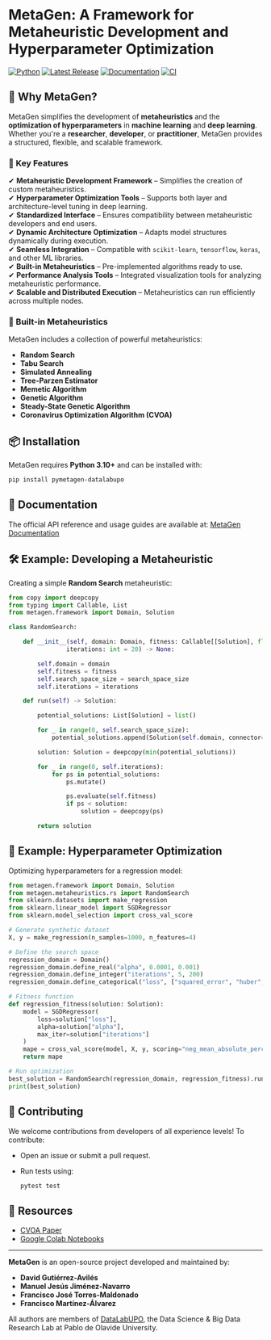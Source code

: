 # MetaGen: A Framework for Metaheuristic Development and Hyperparameter Optimization

[![Python](https://img.shields.io/badge/python->=3.12-orange)](https://pypi.org/project/pymetagen-datalabupo/) 
[![Latest Release](https://img.shields.io/github/v/release/DataLabUPO/MetaGen)](https://github.com/DataLabUPO/MetaGen/releases) 
[![Documentation](https://img.shields.io/badge/view-Documentation-blue)](https://pymetagen.readthedocs.io) 
[![CI](https://circleci.com/gh/DataLabUPO/MetaGen.svg?style=svg)](https://circleci.com/gh/DataLabUPO/MetaGen)

## 🚀 Why MetaGen?

MetaGen simplifies the development of **metaheuristics** and the **optimization of hyperparameters** in **machine learning** and **deep learning**. Whether you're a **researcher**, **developer**, or **practitioner**, MetaGen provides a structured, flexible, and scalable framework.

### 🔹 Key Features

✔ **Metaheuristic Development Framework** – Simplifies the creation of custom metaheuristics.  
✔ **Hyperparameter Optimization Tools** – Supports both layer and architecture-level tuning in deep learning.  
✔ **Standardized Interface** – Ensures compatibility between metaheuristic developers and end users.  
✔ **Dynamic Architecture Optimization** – Adapts model structures dynamically during execution.  
✔ **Seamless Integration** – Compatible with `scikit-learn`, `tensorflow`, `keras`, and other ML libraries.  
✔ **Built-in Metaheuristics** – Pre-implemented algorithms ready to use.  
✔ **Performance Analysis Tools** – Integrated visualization tools for analyzing metaheuristic performance.  
✔ **Scalable and Distributed Execution** – Metaheuristics can run efficiently across multiple nodes.  

### 📌 Built-in Metaheuristics

MetaGen includes a collection of powerful metaheuristics:

- **Random Search**
- **Tabu Search**
- **Simulated Annealing**
- **Tree-Parzen Estimator**
- **Memetic Algorithm**
- **Genetic Algorithm**
- **Steady-State Genetic Algorithm**
- **Coronavirus Optimization Algorithm (CVOA)**

## 📦 Installation

MetaGen requires **Python 3.10+** and can be installed with:

```bash
pip install pymetagen-datalabupo
```

## 📖 Documentation

The official API reference and usage guides are available at: [MetaGen Documentation](https://pymetagen.readthedocs.io)

## 🛠 Example: Developing a Metaheuristic

Creating a simple **Random Search** metaheuristic:

```python
from copy import deepcopy
from typing import Callable, List
from metagen.framework import Domain, Solution

class RandomSearch:

    def __init__(self, domain: Domain, fitness: Callable[[Solution], float], search_space_size: int = 30,
                iterations: int = 20) -> None:

        self.domain = domain
        self.fitness = fitness
        self.search_space_size = search_space_size
        self.iterations = iterations

    def run(self) -> Solution:

        potential_solutions: List[Solution] = list()

        for _ in range(0, self.search_space_size):
            potential_solutions.append(Solution(self.domain, connector=self.domain.get_connector()))

        solution: Solution = deepcopy(min(potential_solutions))

        for _ in range(0, self.iterations):
            for ps in potential_solutions:
                ps.mutate()

                ps.evaluate(self.fitness)
                if ps < solution:
                    solution = deepcopy(ps)

        return solution
```

## 🤖 Example: Hyperparameter Optimization

Optimizing hyperparameters for a regression model:

```python
from metagen.framework import Domain, Solution
from metagen.metaheuristics.rs import RandomSearch
from sklearn.datasets import make_regression
from sklearn.linear_model import SGDRegressor
from sklearn.model_selection import cross_val_score

# Generate synthetic dataset
X, y = make_regression(n_samples=1000, n_features=4)

# Define the search space
regression_domain = Domain()
regression_domain.define_real("alpha", 0.0001, 0.001)
regression_domain.define_integer("iterations", 5, 200)
regression_domain.define_categorical("loss", ["squared_error", "huber", "epsilon_insensitive"])

# Fitness function
def regression_fitness(solution: Solution):
    model = SGDRegressor(
        loss=solution["loss"],
        alpha=solution["alpha"],
        max_iter=solution["iterations"]
    )
    mape = cross_val_score(model, X, y, scoring="neg_mean_absolute_percentage_error").mean() * -1
    return mape

# Run optimization
best_solution = RandomSearch(regression_domain, regression_fitness).run()
print(best_solution)
```

## 🤝 Contributing

We welcome contributions from developers of all experience levels! To contribute:

- Open an issue or submit a pull request.
- Run tests using:

  ```sh
  pytest test
  ```

## 📌 Resources

- [CVOA Paper](https://www.liebertpub.com/doi/10.1089/big.2020.0051)
- [Google Colab Notebooks](https://colab.research.google.com/github/DataLabUPO/MetaGen)

---

**MetaGen** is an open-source project developed and maintained by:

- **David Gutiérrez-Avilés**  
- **Manuel Jesús Jiménez-Navarro**  
- **Francisco José Torres-Maldonado**  
- **Francisco Martínez-Álvarez**  

All authors are members of [DataLabUPO](https://github.com/Data-Science-Big-Data-Research-Lab), the Data Science & Big Data Research Lab at Pablo de Olavide University.
































